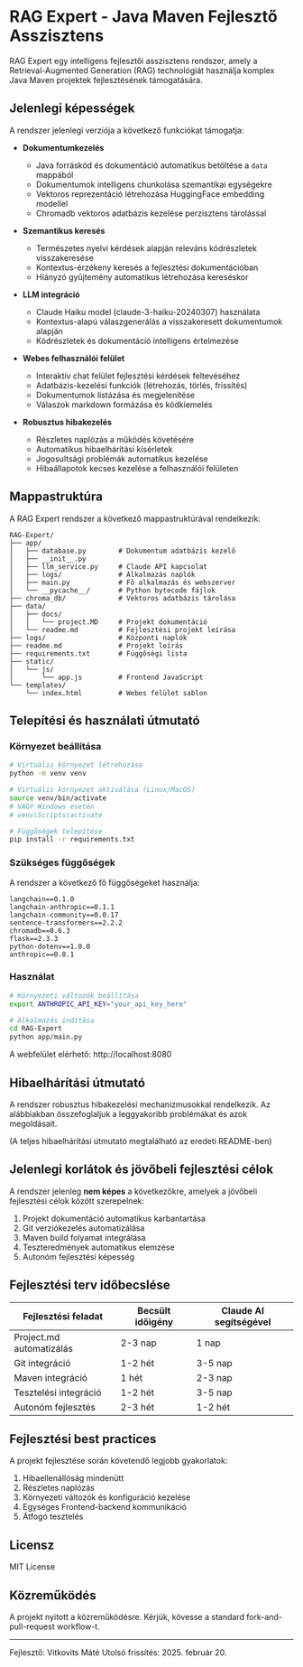 # RAG Expert - Java Maven Fejlesztő Asszisztens

RAG Expert egy intelligens fejlesztői asszisztens rendszer, amely a Retrieval-Augmented Generation (RAG) technológiát használja komplex Java Maven projektek fejlesztésének támogatására.

## Jelenlegi képességek

A rendszer jelenlegi verziója a következő funkciókat támogatja:

- **Dokumentumkezelés**
  - Java forráskód és dokumentáció automatikus betöltése a `data` mappából
  - Dokumentumok intelligens chunkolása szemantikai egységekre
  - Vektoros reprezentáció létrehozása HuggingFace embedding modellel
  - Chromadb vektoros adatbázis kezelése perzisztens tárolással

- **Szemantikus keresés**
  - Természetes nyelvi kérdések alapján releváns kódrészletek visszakeresése
  - Kontextus-érzékeny keresés a fejlesztési dokumentációban
  - Hiányzó gyűjtemény automatikus létrehozása kereséskor

- **LLM integráció**
  - Claude Haiku model (claude-3-haiku-20240307) használata
  - Kontextus-alapú válaszgenerálás a visszakeresett dokumentumok alapján
  - Kódrészletek és dokumentáció intelligens értelmezése

- **Webes felhasználói felület**
  - Interaktív chat felület fejlesztési kérdések feltevéséhez
  - Adatbázis-kezelési funkciók (létrehozás, törlés, frissítés)
  - Dokumentumok listázása és megjelenítése
  - Válaszok markdown formázása és kódkiemelés

- **Robusztus hibakezelés**
  - Részletes naplózás a működés követésére
  - Automatikus hibaelhárítási kísérletek
  - Jogosultsági problémák automatikus kezelése
  - Hibaállapotok kecses kezelése a felhasználói felületen

## Mappastruktúra

A RAG Expert rendszer a következő mappastruktúrával rendelkezik:

```
RAG-Expert/
├── app/
│   ├── database.py        # Dokumentum adatbázis kezelő
│   ├── __init__.py
│   ├── llm_service.py     # Claude API kapcsolat
│   ├── logs/              # Alkalmazás naplók 
│   ├── main.py            # Fő alkalmazás és webszerver
│   └── __pycache__/       # Python bytecode fájlok
├── chroma_db/             # Vektoros adatbázis tárolása
├── data/
│   ├── docs/
│   │   └── project.MD     # Projekt dokumentáció
│   └── readme.md          # Fejlesztési projekt leírása
├── logs/                  # Központi naplók
├── readme.md              # Projekt leírás
├── requirements.txt       # Függőségi lista
├── static/
│   └── js/
│       └── app.js         # Frontend JavaScript
└── templates/
    └── index.html         # Webes felület sablon
```

## Telepítési és használati útmutató

### Környezet beállítása

```bash
# Virtuális környezet létrehozása
python -m venv venv

# Virtuális környezet aktiválása (Linux/MacOS)
source venv/bin/activate
# VAGY Windows esetén
# venv\Scripts\activate

# Függőségek telepítése
pip install -r requirements.txt
```

### Szükséges függőségek

A rendszer a következő fő függőségeket használja:
```
langchain==0.1.0
langchain-anthropic==0.1.1
langchain-community==0.0.17
sentence-transformers==2.2.2
chromadb==0.6.3
flask==2.3.3
python-dotenv==1.0.0
anthropic==0.8.1
```

### Használat

```bash
# Környezeti változók beállítása
export ANTHROPIC_API_KEY="your_api_key_here"

# Alkalmazás indítása
cd RAG-Expert
python app/main.py
```

A webfelület elérhető: http://localhost:8080

## Hibaelhárítási útmutató

A rendszer robusztus hibakezelési mechanizmusokkal rendelkezik. Az alábbiakban összefoglaljuk a leggyakoribb problémákat és azok megoldásait.

(A teljes hibaelhárítási útmutató megtalálható az eredeti README-ben)

## Jelenlegi korlátok és jövőbeli fejlesztési célok

A rendszer jelenleg **nem képes** a következőkre, amelyek a jövőbeli fejlesztési célok között szerepelnek:

1. Projekt dokumentáció automatikus karbantartása
2. Git verziókezelés automatizálása
3. Maven build folyamat integrálása
4. Teszteredmények automatikus elemzése
5. Autonóm fejlesztési képesség

## Fejlesztési terv időbecslése

| Fejlesztési feladat | Becsült időigény | Claude AI segítségével |
|---------------------|------------------|------------------------|
| Project.md automatizálás | 2-3 nap | 1 nap |
| Git integráció | 1-2 hét | 3-5 nap |
| Maven integráció | 1 hét | 2-3 nap |
| Tesztelési integráció | 1-2 hét | 3-5 nap |
| Autonóm fejlesztés | 2-3 hét | 1-2 hét |

## Fejlesztési best practices

A projekt fejlesztése során követendő legjobb gyakorlatok:

1. Hibaellenállóság mindenütt
2. Részletes naplózás
3. Környezeti változók és konfiguráció kezelése
4. Egységes Frontend-backend kommunikáció
5. Átfogó tesztelés

## Licensz

MIT License

## Közreműködés

A projekt nyitott a közreműködésre. Kérjük, kövesse a standard fork-and-pull-request workflow-t.

---

Fejlesztő: Vitkovits Máté
Utolsó frissítés: 2025. február 20.
